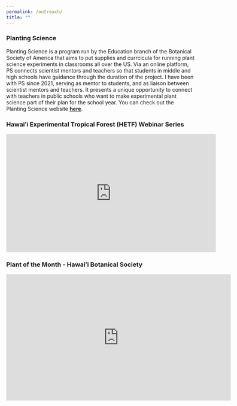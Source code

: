 ```yaml
---
permalink: /outreach/
title: ""
--- 
```

### Planting Science

Planting Science is a program run by the Education branch of the Botanical Society of America that aims to put supplies and currcicula for running plant science experiments in classrooms all over the US. Via an online platform, PS connects scientist mentors and teachers so that students in middle and high schools have guidance through the duration of the project. I have been with PS since 2021, serving as mentor to students, and as liaison between scientist mentors and teachers. It presents a unique opportunity to connect with teachers in public schools who want to make experimental plant science part of their plan for the school year. You can check out the Planting Science website [**here**](https://plantingscience.org/). 
 
### Hawaiʻi Experimental Tropical Forest (HETF) Webinar Series 

<iframe src="https://www.youtube.com/embed/hqW2XGYGFAY?si=WFx03pLR0D2HRAhR" title="YouTube video player" frameborder="0" width="560" height="315" allow="accelerometer; autoplay; clipboard-write; encrypted-media; gyroscope; picture-in-picture; web-share" referrerpolicy="strict-origin-when-cross-origin" allowfullscreen></iframe>

### Plant of the Month - Hawaiʻi Botanical Society 

<iframe src="https://docs.google.com/presentation/d/1I10WGswYMxsFQgg3qywxR5I_YlC_ghNw/embed?start=false&loop=false&delayms=3000" frameborder="0" width="600" height="337" allowfullscreen="true" mozallowfullscreen="true" webkitallowfullscreen="true"></iframe>


